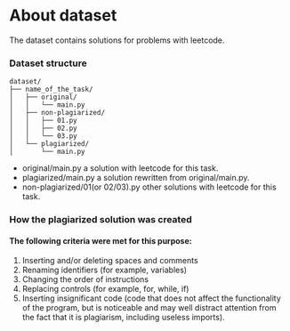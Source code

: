 # About dataset

The dataset contains solutions for problems with leetcode.

### Dataset structure

```
dataset/
├── name_of_the_task/
│   ├── original/
│   │   └── main.py
│   ├── non-plagiarized/
│   │   ├── 01.py
│   │   ├── 02.py
│   │   └── 03.py
│   └── plagiarized/
│       └── main.py
```

- original/main.py a solution with leetcode for this task.
- plagiarized/main.py a solution rewritten from original/main.py.
- non-plagiarized/01(or 02/03).py other solutions with leetcode for this task.

### How the plagiarized solution was created
#### The following criteria were met for this purpose:
1. Inserting and/or deleting spaces and comments
2. Renaming identifiers (for example, variables)
3. Changing the order of instructions
4. Replacing controls (for example, for, while, if)
5. Inserting insignificant code (code that does not affect the functionality of the program, but is noticeable and may well distract attention from the fact that it is plagiarism, including useless imports).